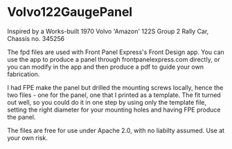 # Volvo122GaugePanel
Inspired by a Works-built 1970 Volvo 'Amazon' 122S Group 2 Rally Car, Chassis no. 345256

The fpd files are used with Front Panel Express's Front Design app. You can use the app to produce a panel through frontpanelexpress.com directly, or you can modify in the app and then produce a pdf to guide your own fabrication.

I had FPE make the panel but drilled the mounting screws locally, hence the two files - one for the panel, one that I printed as a template. The fit turned out well, so you could do it in one step by using only the template file, setting the right diameter for your mounting holes and having FPE produce the panel.

The files are free for use under Apache 2.0, with no liabilty assumed. Use at your own risk.

